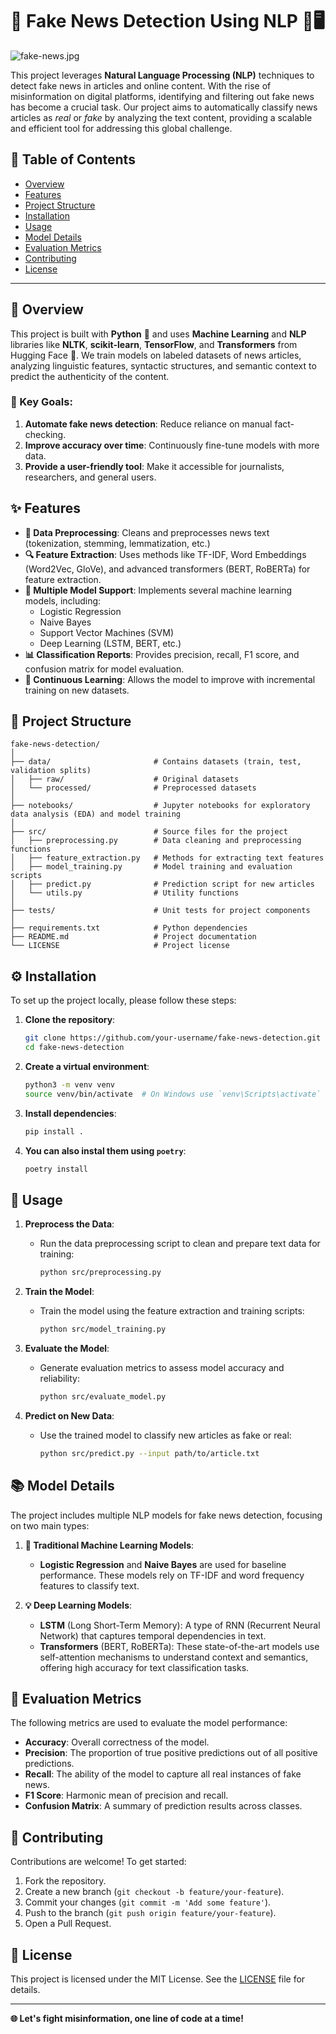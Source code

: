 # 📰 Fake News Detection Using NLP 🚫🖥️

![fake-news.jpg](https://img.freepik.com/free-photo/newspaper-background-concept_23-2149501641.jpg)

This project leverages **Natural Language Processing (NLP)** techniques to detect fake news in articles and online content. With the rise of misinformation on digital platforms, identifying and filtering out fake news has become a crucial task. Our project aims to automatically classify news articles as *real* or *fake* by analyzing the text content, providing a scalable and efficient tool for addressing this global challenge.

## 📑 Table of Contents
- [Overview](#overview)
- [Features](#features)
- [Project Structure](#project-structure)
- [Installation](#installation)
- [Usage](#usage)
- [Model Details](#model-details)
- [Evaluation Metrics](#evaluation-metrics)
- [Contributing](#contributing)
- [License](#license)

---

## 📖 Overview

This project is built with **Python** 🐍 and uses **Machine Learning** and **NLP** libraries like **NLTK**, **scikit-learn**, **TensorFlow**, and **Transformers** from Hugging Face 🤗. We train models on labeled datasets of news articles, analyzing linguistic features, syntactic structures, and semantic context to predict the authenticity of the content.

### 🎯 Key Goals:
1. **Automate fake news detection**: Reduce reliance on manual fact-checking.
2. **Improve accuracy over time**: Continuously fine-tune models with more data.
3. **Provide a user-friendly tool**: Make it accessible for journalists, researchers, and general users.

## ✨ Features

- **🧹 Data Preprocessing**: Cleans and preprocesses news text (tokenization, stemming, lemmatization, etc.)
- **🔍 Feature Extraction**: Uses methods like TF-IDF, Word Embeddings (Word2Vec, GloVe), and advanced transformers (BERT, RoBERTa) for feature extraction.
- **🔧 Multiple Model Support**: Implements several machine learning models, including:
  - Logistic Regression
  - Naive Bayes
  - Support Vector Machines (SVM)
  - Deep Learning (LSTM, BERT, etc.)
- **📊 Classification Reports**: Provides precision, recall, F1 score, and confusion matrix for model evaluation.
- **🔄 Continuous Learning**: Allows the model to improve with incremental training on new datasets.

## 📂 Project Structure

```
fake-news-detection/
│
├── data/                       # Contains datasets (train, test, validation splits)
│   ├── raw/                    # Original datasets
│   └── processed/              # Preprocessed datasets
│
├── notebooks/                  # Jupyter notebooks for exploratory data analysis (EDA) and model training
│
├── src/                        # Source files for the project
│   ├── preprocessing.py        # Data cleaning and preprocessing functions
│   ├── feature_extraction.py   # Methods for extracting text features
│   ├── model_training.py       # Model training and evaluation scripts
│   ├── predict.py              # Prediction script for new articles
│   └── utils.py                # Utility functions
│
├── tests/                      # Unit tests for project components
│
├── requirements.txt            # Python dependencies
├── README.md                   # Project documentation
└── LICENSE                     # Project license
```

## ⚙️ Installation

To set up the project locally, please follow these steps:

1. **Clone the repository**:
   ```bash
   git clone https://github.com/your-username/fake-news-detection.git
   cd fake-news-detection
   ```

2. **Create a virtual environment**:
   ```bash
   python3 -m venv venv
   source venv/bin/activate  # On Windows use `venv\Scripts\activate`
   ```

3. **Install dependencies**:
   ```bash
   pip install .
   ```
4. **You can also instal them using `poetry`**:
   ```bash
   poetry install 
   ```

## 🚀 Usage

1. **Preprocess the Data**:
   - Run the data preprocessing script to clean and prepare text data for training:
     ```bash
     python src/preprocessing.py
     ```

2. **Train the Model**:
   - Train the model using the feature extraction and training scripts:
     ```bash
     python src/model_training.py
     ```

3. **Evaluate the Model**:
   - Generate evaluation metrics to assess model accuracy and reliability:
     ```bash
     python src/evaluate_model.py
     ```

4. **Predict on New Data**:
   - Use the trained model to classify new articles as fake or real:
     ```bash
     python src/predict.py --input path/to/article.txt
     ```

## 📚 Model Details

The project includes multiple NLP models for fake news detection, focusing on two main types:

1. **🧠 Traditional Machine Learning Models**:
   - **Logistic Regression** and **Naive Bayes** are used for baseline performance. These models rely on TF-IDF and word frequency features to classify text.

2. **💡 Deep Learning Models**:
   - **LSTM** (Long Short-Term Memory): A type of RNN (Recurrent Neural Network) that captures temporal dependencies in text.
   - **Transformers** (BERT, RoBERTa): These state-of-the-art models use self-attention mechanisms to understand context and semantics, offering high accuracy for text classification tasks.

## 📏 Evaluation Metrics

The following metrics are used to evaluate the model performance:

- **Accuracy**: Overall correctness of the model.
- **Precision**: The proportion of true positive predictions out of all positive predictions.
- **Recall**: The ability of the model to capture all real instances of fake news.
- **F1 Score**: Harmonic mean of precision and recall.
- **Confusion Matrix**: A summary of prediction results across classes.

## 🤝 Contributing

Contributions are welcome! To get started:

1. Fork the repository.
2. Create a new branch (`git checkout -b feature/your-feature`).
3. Commit your changes (`git commit -m 'Add some feature'`).
4. Push to the branch (`git push origin feature/your-feature`).
5. Open a Pull Request.

## 📜 License

This project is licensed under the MIT License. See the [LICENSE](LICENSE) file for details.

---

**🌐 Let's fight misinformation, one line of code at a time!**